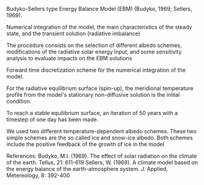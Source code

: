 Budyko-Sellers type Energy Balance Model (EBM) (Budyko, 1969; Sellers, 1969).

Numerical integration of the model, the main characteristics of the steady state, and the transient solution (radiative imbalance) 

The procedure consists on the selection of different albedo schemes, modifications of the radiative solar energy input, and some sensitivity analysis to evaluate impacts on the EBM solutions

Forward time discretization scheme for the numerical integration of the model. 

For the radiative equilibrium surface (spin-up), the meridional temperature profile from the model's stationary non-diffusive solution is the initial condition.

To reach a stable equilibrium surface, an iteration of 50 years with a timestep of one day has been made.

We used two different temperature-dependent albedo schemes. These two simple schemes are the so called ice and snow-ice albedo. Both schemes include the positive feedback of the growth of ice in the model


References: 
Budyko, M.I. (1969). The effect of solar radiation on the climate of the earth. Tellus, 21: 611-619
Sellers, W. (1969).  A climate model based on the energy balance of the earth-atmosphere system. J. Applied, Metereology, 8: 392-400
